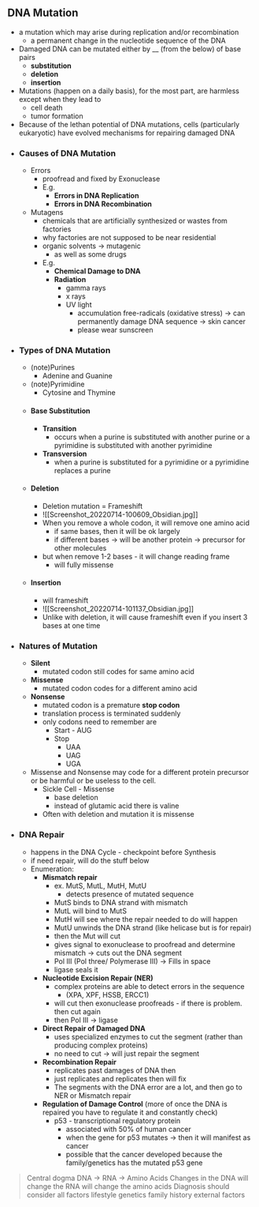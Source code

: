 ## DNA Mutation
- a mutation which may arise during replication and/or recombination
	- a permanent change in the nucleotide sequence of the DNA
- Damaged DNA can be mutated either by __ (from the below) of base pairs
	- **substitution**
	- **deletion**
	- **insertion** 
- Mutations (happen on a daily basis), for the most part, are harmless except when they lead to
	- cell death
	- tumor formation
- Because of the lethan potential of DNA mutations, cells (particularly eukaryotic) have evolved mechanisms for repairing damaged DNA
- ### Causes of DNA Mutation
	- Errors
		- proofread and fixed by Exonuclease
		- E.g.
			- **Errors in DNA Replication**
			- **Errors in DNA Recombination**
	- Mutagens 
		- chemicals that are artificially synthesized or wastes from factories
		- why factories are not supposed to be near residential
		- organic solvents -> mutagenic
			- as well as some drugs 
		- E.g.
			- **Chemical Damage to DNA**
			- **Radiation**
				- gamma rays
				- x rays
				- UV light
					- accumulation free-radicals (oxidative stress) -> can permanently damage DNA sequence -> skin cancer
					- please wear sunscreen
- ### Types of DNA Mutation
	- (note)Purines
		- Adenine and Guanine
	- (note)Pyrimidine
		- Cytosine and Thymine 
	- #### Base Substitution
		- **Transition**
			- occurs when a purine is substituted with another purine or a pyrimidine is substituted with another pyrimidine
		- **Transversion**
			- when a purine is substituted for a pyrimidine or a pyrimidine replaces a purine
	- #### Deletion
		- Deletion mutation = Frameshift
		- ![[Screenshot_20220714-100609_Obsidian.jpg]]
		- When you remove a whole codon, it will remove one amino acid
			- if same bases, then it will be ok largely
			- if different bases -> will be another protein -> precursor for other molecules
		- but when remove 1-2 bases - it will change reading frame
			- will fully missense
	- #### Insertion
		- will frameshift
		- ![[Screenshot_20220714-101137_Obsidian.jpg]]
		- Unlike with deletion, it will cause frameshift even if you insert 3 bases at one time
- ### Natures of Mutation
	- **Silent** 
		- mutated codon still codes for same amino acid
	- **Missense** 
		- mutated codon codes for a different amino acid
	- **Nonsense**
		- mutated codon is a premature **stop codon** 
		- translation process is terminated suddenly
		- only codons need to remember are 
			- Start - AUG
			- Stop 
				- UAA
				- UAG
				- UGA
	- Missense and Nonsense may code for a different protein precursor or be harmful or be useless to the cell.
		- Sickle Cell - Missense
			- base deletion 
			- instead of glutamic acid there is valine
		- Often with deletion and mutation it is missense
- ### DNA Repair
	- happens in the DNA Cycle - checkpoint before Synthesis
	- if need repair, will do the stuff below
	- Enumeration:
		- **Mismatch repair**
			- ex. MutS, MutL, MutH, MutU
				- detects presence of mutated sequence
			- MutS binds to DNA strand with mismatch
			- MutL will bind to MutS
			- MutH will see where the repair needed to do will happen
			- MutU unwinds the DNA strand (like helicase but is for repair)
			- then the Mut will cut
			- gives signal to exonuclease to proofread and determine mismatch -> cuts out the DNA segment
			- Pol III (Pol three/ Polymerase III) -> Fills in space
			- ligase seals it
		- **Nucleotide Excision Repair (NER)**
			- complex proteins are able to detect errors in the sequence 
				- (XPA, XPF, HSSB, ERCC1)
			- will cut then exonuclease proofreads - if there is problem. then cut again
			- then Pol III -> ligase
		- **Direct Repair of Damaged DNA**
			- uses specialized enzymes to cut the segment (rather than producing complex proteins)
			- no need to cut -> will just repair the segment
		- **Recombination Repair**
			- replicates past damages of DNA then 
			- just replicates and replicates then will fix
			- The segments with the DNA error are a lot, and then go to NER or Mismatch repair
		- **Regulation of Damage Control** (more of once the DNA is repaired you have to regulate it and constantly check)
			- p53 - transcriptional regulatory protein
				- associated with 50% of human cancer
				- when the gene for p53 mutates -> then it will manifest as cancer
				- possible that the cancer developed because the family/genetics has the mutated p53 gene
> Central dogma
> 	DNA -> RNA -> Amino Acids
> 	Changes in the DNA will change the RNA will change the amino acids
> Diagnosis
> 	should consider all factors
> 		lifestyle
> 		genetics
> 		family history
> 		external factors

